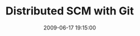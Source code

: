 ---
layout: event
title:  "Distributed SCM with Git"
date:   2009-06-17 19:15:00
tags: events
speakers:
 - smellert
location: uni-ka-hs101
---